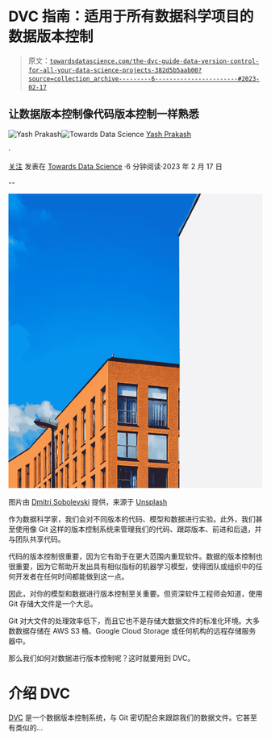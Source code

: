 # DVC 指南：适用于所有数据科学项目的数据版本控制

> 原文：[`towardsdatascience.com/the-dvc-guide-data-version-control-for-all-your-data-science-projects-382d5b5aab00?source=collection_archive---------6-----------------------#2023-02-17`](https://towardsdatascience.com/the-dvc-guide-data-version-control-for-all-your-data-science-projects-382d5b5aab00?source=collection_archive---------6-----------------------#2023-02-17)

## 让数据版本控制像代码版本控制一样熟悉

[](https://ipom.medium.com/?source=post_page-----382d5b5aab00--------------------------------)![Yash Prakash](https://ipom.medium.com/?source=post_page-----382d5b5aab00--------------------------------)[](https://towardsdatascience.com/?source=post_page-----382d5b5aab00--------------------------------)![Towards Data Science](https://towardsdatascience.com/?source=post_page-----382d5b5aab00--------------------------------) [Yash Prakash](https://ipom.medium.com/?source=post_page-----382d5b5aab00--------------------------------)

·

[关注](https://medium.com/m/signin?actionUrl=https%3A%2F%2Fmedium.com%2F_%2Fsubscribe%2Fuser%2F9ba949960063&operation=register&redirect=https%3A%2F%2Ftowardsdatascience.com%2Fthe-dvc-guide-data-version-control-for-all-your-data-science-projects-382d5b5aab00&user=Yash+Prakash&userId=9ba949960063&source=post_page-9ba949960063----382d5b5aab00---------------------post_header-----------) 发表在 [Towards Data Science](https://towardsdatascience.com/?source=post_page-----382d5b5aab00--------------------------------) ·6 分钟阅读·2023 年 2 月 17 日[](https://medium.com/m/signin?actionUrl=https%3A%2F%2Fmedium.com%2F_%2Fvote%2Ftowards-data-science%2F382d5b5aab00&operation=register&redirect=https%3A%2F%2Ftowardsdatascience.com%2Fthe-dvc-guide-data-version-control-for-all-your-data-science-projects-382d5b5aab00&user=Yash+Prakash&userId=9ba949960063&source=-----382d5b5aab00---------------------clap_footer-----------)

--

[](https://medium.com/m/signin?actionUrl=https%3A%2F%2Fmedium.com%2F_%2Fbookmark%2Fp%2F382d5b5aab00&operation=register&redirect=https%3A%2F%2Ftowardsdatascience.com%2Fthe-dvc-guide-data-version-control-for-all-your-data-science-projects-382d5b5aab00&source=-----382d5b5aab00---------------------bookmark_footer-----------)![](img/aa7bec53d0532117c63382ccdc27c733.png)

图片由 [Dmitri Sobolevski](https://unsplash.com/@dbrenan?utm_source=medium&utm_medium=referral) 提供，来源于 [Unsplash](https://unsplash.com/?utm_source=medium&utm_medium=referral)

作为数据科学家，我们会对不同版本的代码、模型和数据进行实验。此外，我们甚至使用像 Git 这样的版本控制系统来管理我们的代码、跟踪版本、前进和后退，并与团队共享代码。

代码的版本控制很重要，因为它有助于在更大范围内重现软件。数据的版本控制也很重要，因为它帮助开发出具有相似指标的机器学习模型，使得团队或组织中的任何开发者在任何时间都能做到这一点。

因此，对你的模型和数据进行版本控制至关重要。但资深软件工程师会知道，使用 Git 存储大文件是一个大忌。

Git 对大文件的处理效率低下，而且它也不是存储大数据文件的标准化环境。大多数数据存储在 AWS S3 桶、Google Cloud Storage 或任何机构的远程存储服务器中。

那么我们如何对数据进行版本控制呢？这时就要用到 DVC。

# 介绍 DVC

[DVC](https://dvc.org) 是一个数据版本控制系统，与 Git 密切配合来跟踪我们的数据文件。它甚至有类似的…
